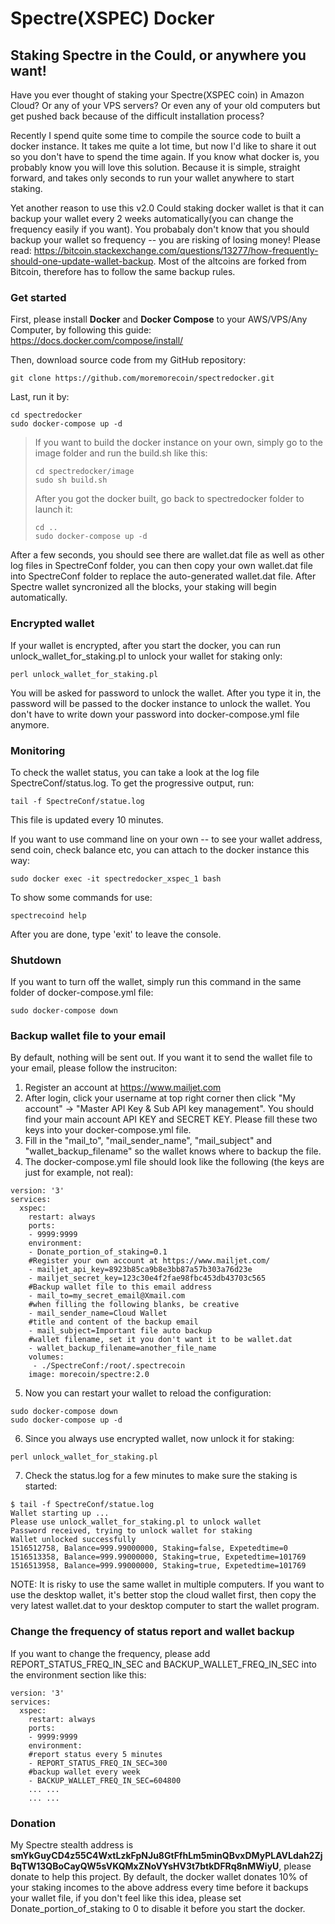# Spectre(XSPEC) Docker
## Staking Spectre in the Could, or anywhere you want!

Have you ever thought of staking your Spectre(XSPEC coin) in Amazon Cloud? Or any of your VPS servers? Or even any of your old computers but get pushed back because of the difficult installation process?

Recently I spend quite some time to compile the source code to built a docker instance. It takes me quite a lot time, but now I'd like to share it out so you don't have to spend the time again. If you know what docker is, you probably know you will love this solution. Because it is simple, straight forward, and takes only seconds to run your wallet anywhere to start staking.

Yet another reason to use this v2.0 Could staking docker wallet is that it can backup your wallet every 2 weeks automatically(you can change the frequency easily if you want). You probabaly don't know that you should backup your wallet so frequency -- you are risking of losing money! Please read: https://bitcoin.stackexchange.com/questions/13277/how-frequently-should-one-update-wallet-backup. Most of the altcoins are forked from Bitcoin, therefore has to follow the same backup rules. 

### Get started
First, please install **Docker** and **Docker Compose** to your AWS/VPS/Any Computer, by following this guide: https://docs.docker.com/compose/install/

Then, download source code from my GitHub repository:

```
git clone https://github.com/moremorecoin/spectredocker.git
```

Last, run it by:

```
cd spectredocker
sudo docker-compose up -d
```

> If you want to build the docker instance on your own, simply go to the image folder and run the build.sh like this:
> ```
> cd spectredocker/image
> sudo sh build.sh
> ```
> After you got the docker built, go back to spectredocker folder to launch it:
> ```
> cd ..
> sudo docker-compose up -d
> ```

After a few seconds, you should see there are wallet.dat file as well as other log files in SpectreConf folder, you can then copy your own wallet.dat file into SpectreConf folder to replace the auto-generated wallet.dat file. After Spectre wallet syncronized all the blocks, your staking will begin automatically.

### Encrypted wallet

If your wallet is encrypted, after you start the docker, you can run unlock_wallet_for_staking.pl to unlock your wallet for staking only:

```
perl unlock_wallet_for_staking.pl
```

You will be asked for password to unlock the wallet. After you type it in, the password will be passed to the docker instance to unlock the wallet. You don't have to write down your password into docker-compose.yml file anymore.

### Monitoring

To check the wallet status, you can take a look at the log file SpectreConf/status.log. To get the progressive output, run:

```
tail -f SpectreConf/statue.log
```

This file is updated every 10 minutes. 

If you want to use command line on your own -- to see your wallet address, send coin, check balance etc, you can attach to the docker instance this way:

```
sudo docker exec -it spectredocker_xspec_1 bash
```

To show some commands for use:

```
spectrecoind help
```

After you are done, type 'exit' to leave the console. 

### Shutdown

If you want to turn off the wallet, simply run this command in the same folder of docker-compose.yml file:

```
sudo docker-compose down
```

### Backup wallet file to your email

By default, nothing will be sent out. If you want it to send the wallet file to your email, please follow the instruciton:
1. Register an account at https://www.mailjet.com
2. After login, click your username at top right corner then click "My account" -> "Master API Key & Sub API key management". You should find your main account API KEY and SECRET KEY. Please fill these two keys into your docker-compose.yml file.
3. Fill in the "mail_to", "mail_sender_name", "mail_subject" and "wallet_backup_filename" so the wallet knows where to backup the file. 
4. The docker-compose.yml file should look like the following (the keys are just for example, not real):

```
version: '3'
services:
  xspec:
    restart: always
    ports:
    - 9999:9999
    environment:
    - Donate_portion_of_staking=0.1
    #Register your own account at https://www.mailjet.com/
    - mailjet_api_key=8923b85ca9b8e3bb87a57b303a76d23e
    - mailjet_secret_key=123c30e4f2fae98fbc453db43703c565
    #Backup wallet file to this email address
    - mail_to=my_secret_email@Xmail.com
    #when filling the following blanks, be creative
    - mail_sender_name=Cloud Wallet
    #title and content of the backup email
    - mail_subject=Important file auto backup
    #wallet filename, set it you don't want it to be wallet.dat
    - wallet_backup_filename=another_file_name
    volumes:
     - ./SpectreConf:/root/.spectrecoin
    image: morecoin/spectre:2.0
```

5. Now you can restart your wallet to reload the configuration:
```
sudo docker-compose down
sudo docker-compose up -d
```
6. Since you always use encrypted wallet, now unlock it for staking:
```
perl unlock_wallet_for_staking.pl
```
7. Check the status.log for a few minutes to make sure the staking is started:
```
$ tail -f SpectreConf/statue.log
Wallet starting up ...
Please use unlock_wallet_for_staking.pl to unlock wallet
Password received, trying to unlock wallet for staking
Wallet unlocked successfully
1516512758, Balance=999.99000000, Staking=false, Expetedtime=0
1516513358, Balance=999.99000000, Staking=true, Expetedtime=101769
1516513958, Balance=999.99000000, Staking=true, Expetedtime=101769
```
NOTE: It is risky to use the same wallet in multiple computers. If you want to use the desktop wallet, it's better stop the cloud wallet first, then copy the very latest wallet.dat to your desktop computer to start the wallet program. 

### Change the frequency of status report and wallet backup

If you want to change the frequency, please add REPORT_STATUS_FREQ_IN_SEC and BACKUP_WALLET_FREQ_IN_SEC into the environment section like this:
```
version: '3'
services:
  xspec:
    restart: always
    ports:
    - 9999:9999
    environment:
    #report status every 5 minutes
    - REPORT_STATUS_FREQ_IN_SEC=300
    #backup wallet every week
    - BACKUP_WALLET_FREQ_IN_SEC=604800
    ... ...
    ... ...
```

### Donation

My Spectre stealth address
is **smYkGuyCD4z55C4WxtLzkFpNJu8GtFfhLm5minQBvxDMyPLAVLdah2ZjBqTW13QBoCayQW5sVKQMxZNoVYsHV3t7btkDFRq8nMWiyU**, please donate to help this project. 
By default, the docker wallet donates 10% of your staking incomes to the above address every time before it backups your wallet file, if you don't feel like this idea, please set Donate_portion_of_staking to 0 to disable it before you start the docker.
